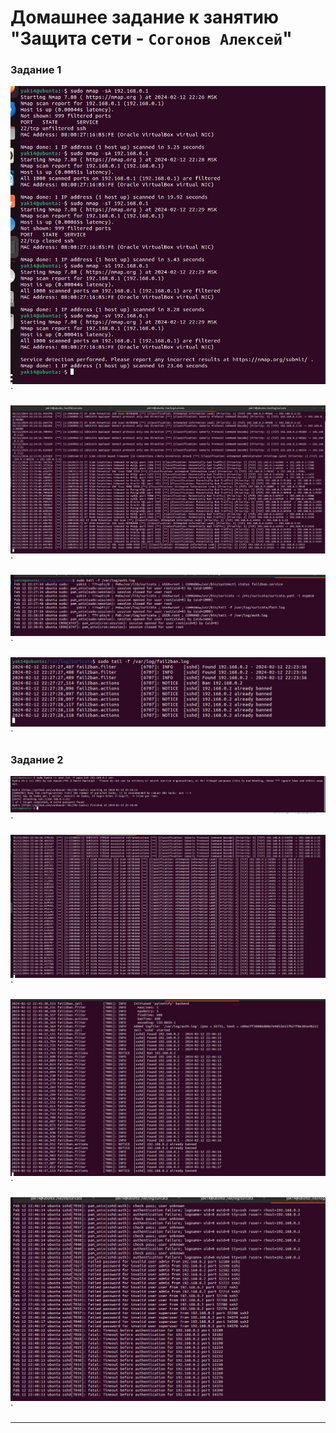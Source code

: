 # Домашнее задание к занятию "Защита сети - `Согонов Алексей`"

### Задание 1

![Название скриншота 1](https://github.com/SogonovAN/NP-hw/blob/main/0.1.JPG)`

![Название скриншота 1](https://github.com/SogonovAN/NP-hw/blob/main/0.1.1.JPG)`

![Название скриншота 1](https://github.com/SogonovAN/NP-hw/blob/main/0.1.1.1.JPG)`

![Название скриншота 1](https://github.com/SogonovAN/NP-hw/blob/main/0.1.1.1.1.JPG)`

### Задание 2

![Название скриншота 1](https://github.com/SogonovAN/NP-hw/blob/main/3.1.JPG)`

![Название скриншота 1](https://github.com/SogonovAN/NP-hw/blob/main/3.4.JPG)`

![Название скриншота 1](https://github.com/SogonovAN/NP-hw/blob/main/3.2.JPG)`

![Название скриншота 1](https://github.com/SogonovAN/NP-hw/blob/main/3.3.JPG)`

---


